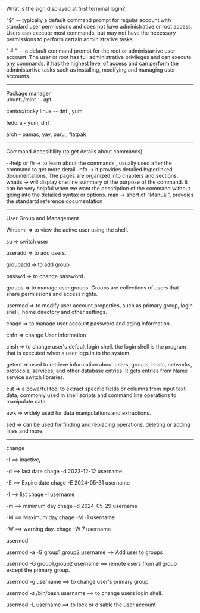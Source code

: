 What is the sign displayed at first terminal login?

"$" -- typically a default command prompt for regular account with standard user permissions and does not have administrative or root access. Users can execute most commands, but may not have the necessary permissions to perform certain administrative tasks.

" # "  -- a default command prompt for the root or administartive user account. The user or root has full administrative privileges and can execute any commands. it has the highest level of access and can perform the administartive tasks such as installing, modifying and managing user accounts. 

----------------------------------------------------------------------------------------------------------------------------------------
Package manager			
ubuntu/mint -- apt	

centos/rocky linux -- dnf , yum		

fedora - yum, dnf		

arch - pamac, yay, paru,, flatpak		

----------------------------------------------------------------------------------------------------------------------------------------
Command Accesibility (to get details about commands)

--help or /h  -> to learn about the commands , usually used after the command to get more detail.
info    ->  it provides detailed hyperlinked documentations. The pages are organized into chapters and sections. 
whatis  ->  will display one line summary of the purpose of the command. It can be very helpful when we want the description of the command without going into the detailed syntax or options. 
man     ->  short of "Manual", provdies the standartd reference documentation 

----------------------------------------------------------------------------------------------------------------------------------------
User Group and Management

Whoami => to view the active user using the shell.

su  => switch user

useradd  => to add users.

groupadd => to add group

passwd  => to change password.

groups => to manage user groups. Groups are collections of users that share permissions and access rights. 

usermod => to modify user account properties, such as primary group, login shell,, home directory and other settings. 

chage  => to manage user account password and aging information .

chfn  => change User information 

chsh  => to change user's default login shell. the login shell is the program that is executed when a user logs in to the system.

getent  => used to retrieve information about users, groups, hosts, networks, protocols, services, and other database entries. It gets entries from Name service switch libraries.

cut => a powerful tool to extract specific fields or columns from input text data, commonly used in shell scripts and command line operations to manipulate data. 

awk => widely used for data manipulations and extractions. 

sed => can be used for finding and replacing operations, deleting or adding lines and more. 

-------------------------------------------------------------------------------------------------
change

-I  ==> inactive,    

-d  ==> last date       chage -d 2023-12-12 username  

-E  ==> Expire date     chage -E 2024-05-31 username  

-l  ==> list            chage -l username

-m  ==> minimum day     chage -d 2024-05-29 username   

-M  ==> Maximum day     chage -M -1 username

-W  ==> warning day.    chage -W 7 username


usermod

usermod -a -G group1,group2 username           ==> Add user to groups

usermod -G group1,group2 username              ==> remote users from all group except the primary group.

usermod -g <new group name> username           ==> to change user's primary group

usermod -s /bin/bash username                  ==> to change users login shell.

usermod -L username                            ==> to lock or disable the user account     

